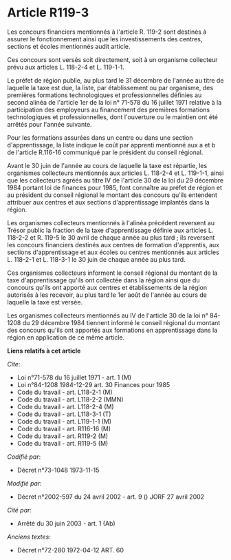 # Article R119-3

Les concours financiers mentionnés à l'article R. 119-2 sont destinés à assurer le fonctionnement ainsi que les
investissements des centres, sections et écoles mentionnés audit article.

Ces concours sont versés soit directement, soit à un organisme collecteur prévu aux articles L. 118-2-4 et L. 119-1-1.

Le préfet de région publie, au plus tard le 31 décembre de l'année au titre de laquelle la taxe est due, la liste, par
établissement ou par organisme, des premières formations technologiques et professionnelles définies au second alinéa de
l'article 1er de la loi n° 71-578 du 16 juillet 1971 relative à la participation des employeurs au financement des premières
formations technologiques et professionnelles, dont l'ouverture ou le maintien ont été arrêtés pour l'année suivante.

Pour les formations assurées dans un centre ou dans une section d'apprentissage, la liste indique le coût par apprenti
mentionné aux a et b de l'article R.116-16 communiqué par le président du conseil régional.

Avant le 30 juin de l'année au cours de laquelle la taxe est répartie, les organismes collecteurs mentionnés aux articles L.
118-2-4 et L. 119-1-1, ainsi que les collecteurs agréés au titre IV de l'article 30 de la loi du 29 décembre 1984 portant loi
de finances pour 1985, font connaître au préfet de région et au président du conseil régional le montant des concours qu'ils
entendent attribuer aux centres et aux sections d'apprentissage implantés dans la région.

Les organismes collecteurs mentionnés à l'alinéa précédent reversent au Trésor public la fraction de la taxe d'apprentissage
définie aux articles L. 118-2-2 et R. 119-5 le 30 avril de chaque année au plus tard ; ils reversent les concours financiers
destinés aux centres de formation d'apprentis, aux sections d'apprentissage et aux écoles ou centres mentionnés aux articles
L. 118-2-1 et L. 118-3-1 le 30 juin de chaque année au plus tard.

Ces organismes collecteurs informent le conseil régional du montant de la taxe d'apprentissage qu'ils ont collectée dans la
région ainsi que du concours qu'ils ont apporté aux centres et établissements de la région autorisés à les recevoir, au plus
tard le 1er août de l'année au cours de laquelle la taxe est versée.

Les organismes collecteurs mentionnés au IV de l'article 30 de la loi n° 84-1208 du 29 décembre 1984 tiennent informé le
conseil régional du montant des concours qu'ils ont apportés aux formations en apprentissage dans la région en application de
ce même article.

**Liens relatifs à cet article**

_Cite_:

  - Loi n°71-578 du 16 juillet 1971 - art. 1 (M)
  - Loi n°84-1208 1984-12-29 art. 30 Finances pour 1985
  - Code du travail - art. L118-2-1 (M)
  - Code du travail - art. L118-2-2 (MMN)
  - Code du travail - art. L118-2-4 (M)
  - Code du travail - art. L118-3-1 (T)
  - Code du travail - art. L119-1-1 (M)
  - Code du travail - art. R116-16 (M)
  - Code du travail - art. R119-2 (M)
  - Code du travail - art. R119-5 (M)

_Codifié par_:

  - Décret n°73-1048 1973-11-15

_Modifié par_:

  - Décret n°2002-597 du 24 avril 2002 - art. 9 () JORF 27 avril 2002

_Cité par_:

  - Arrêté du 30 juin 2003 - art. 1 (Ab)

_Anciens textes_:

  - Décret n°72-280 1972-04-12 ART. 60
